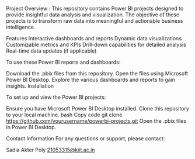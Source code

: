 Project Overview :
This repository contains Power BI projects designed to provide insightful data analysis and visualization. The objective of these projects is to transform raw data into meaningful and actionable business intelligence.

Features
Interactive dashboards and reports
Dynamic data visualizations
Customizable metrics and KPIs
Drill-down capabilities for detailed analysis
Real-time data updates (if applicable)

To use these Power BI reports and dashboards:

Download the .pbix files from this repository.
Open the files using Microsoft Power BI Desktop.
Explore the various dashboards and reports to gain insights.
Installation

To set up and view the Power BI projects:

Ensure you have Microsoft Power BI Desktop installed.
Clone this repository to your local machine.
bash
Copy code
git clone https://github.com/yourusername/powerbi-projects.git
Open the .pbix files in Power BI Desktop.

Contact Information
For any questions or support, please contact:

Sadia Akter Poly
21053315@kiit.ac.in
